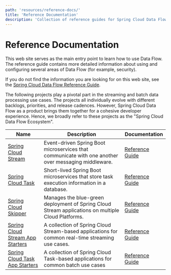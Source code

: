 ```yaml
---
path: 'resources/reference-docs/'
title: 'Reference Documentation'
description: 'Collection of reference guides for Spring Cloud Data Flow'
---
```


# Reference Documentation

This web site serves as the main entry point to learn how to use Data Flow.
The reference guide contains more detailed information about using and configuring several areas of Data Flow (for example, security).

If you do not find the information you are looking for on this web site, see the [Spring Cloud Data Flow Reference Guide](https://docs.spring.io/spring-cloud-dataflow/docs/current/reference/htmlsingle/).

The following projects play a pivotal part in the streaming and batch data processing use cases.
The projects all individually evolve with different backlogs, priorities, and release cadences. However, Spring Cloud Data Flow as a product brings them together for a cohesive developer experience.
Hence, we broadly refer to these projects as the "Spring Cloud Data Flow Ecosystem".

| Name                                                                                          | Description                                                                                         | Documentation                                                                                                               |
| --------------------------------------------------------------------------------------------- | --------------------------------------------------------------------------------------------------- | --------------------------------------------------------------------------------------------------------------------------- |
| [Spring Cloud Stream](https://spring.io/projects/spring-cloud-stream)                         | Event-driven Spring Boot microservices that communicate with one another over messaging middleware. | [Reference Guide](https://cloud.spring.io/spring-cloud-static/spring-cloud-stream/2.2.1.RELEASE/home.html)                  |
| [Spring Cloud Task](https://spring.io/projects/spring-cloud-task)                             | Short-lived Spring Boot microservices that store task execution information in a database.          | [Reference Guide](https://docs.spring.io/spring-cloud-task/docs/%task-version%/reference/)                                  |
| [Spring Cloud Skipper](https://cloud.spring.io/spring-cloud-skipper/)                         | Manages the blue-green deployment of Spring Cloud Stream applications on multiple Cloud Platforms.  | [Reference Guide](https://docs.spring.io/spring-cloud-skipper/docs/%skipper-version%/reference/htmlsingle/#getting-started) |
| [Spring Cloud Stream App Starters](https://cloud.spring.io/spring-cloud-stream-app-starters/) | A collection of Spring Cloud Stream-based applications for common real-time streaming use cases.    | [Reference Guide](https://docs.spring.io/stream-applications/docs/%streaming-apps-version%/reference/html/)                 |
| [Spring Cloud Task App Starters](https://cloud.spring.io/spring-cloud-task-app-starters/)     | A collection of Spring Cloud Task-based applications for common batch use cases                     | [Reference Guide](https://docs.spring.io/spring-cloud-task-app-starters/docs/%batch-apps-version%/reference/htmlsingle/)    |
